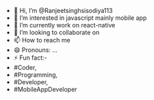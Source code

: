 - 👋 Hi, I’m @Ranjeetsinghsisodiya113
- 👀 I’m interested in javascript mainly mobile app 
- 🌱 I’m currently work on react-native
- 💞️ I’m looking to collaborate on 
- 📫 How to reach me
- 😄 Pronouns: ...
- ⚡ Fun fact:-
-  #Coder,
-  #Programming,
-  #Developer,
-  #MobileAppDeveloper

<!---
Ranjeetsinghsisodiya113/Ranjeetsinghsisodiya113 is a ✨ special ✨ repository because its `README.md` (this file) appears on your GitHub profile.
You can click the Preview link to take a look at your changes.
--->
